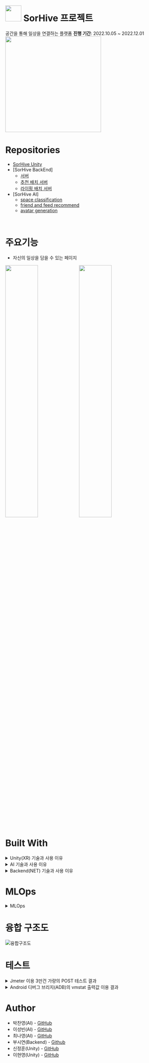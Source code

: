 # <img src="https://user-images.githubusercontent.com/111809392/205326221-6542a55f-fae2-4ece-982f-0b9598f4f08c.png" height="50"/>  SorHive 프로젝트 
공간을 통해 일상을 연결하는 플랫폼
<b>진행 기간</b>: 2022.10.05 ~ 2022.12.01
<img src="https://user-images.githubusercontent.com/111809392/205321871-c7de56fd-34cc-4a74-9f22-189ec16f87fe.png" height="300"/>

# Repositories
- [SorHive Unity](https://github.com/MA-Dot-COM/SORHIVE_unity)
- [SorHive BackEnd]
  - [서버](https://github.com/MTVS-DeepRoadAI/deeproad-licenseplate_detection_recognition)
  - [추천 배치 서버](https://github.com/MA-Dot-COM/MA-Dot-COM-Recommend-Batch)
  - [라이핑 배치 서버](https://github.com/MA-Dot-COM/MA-Dot-COM-Lifing-Batch)
- [SorHive AI]
  - [space classification](https://github.com/MA-Dot-COM/AI-space_classification)
  - [friend and feed recommend](https://github.com/MA-Dot-COM/AI-friendfeed_recommend)
  - [avatar generation](https://github.com/MA-Dot-COM/AI-avatar_generation)
<br>

# 주요기능
- 자신의 일상을 담을 수 있는 페이지
<div>
<img src="https://user-images.githubusercontent.com/111809392/205321857-2650fe08-b253-495b-8477-f8120b5522fd.png" width="45%"/>
<img src="https://user-images.githubusercontent.com/111809392/205321864-1b3b4ccf-4be0-4acd-b671-36a8478f0166.png" width="45%"/>
<div/>
  
# Built With

<details>
<summary>Unity(XR) 기술과 사용 이유</summary>
<div markdownd="1">

- [Unity Enterprise](https://store.unity.com/kr/products/unity-enterprise)
  - 전체 UI 및 3D공간
- [Photon](https://www.photonengine.com/ko-KR/)
  - 다중사용자 환경
- [Blender](https://www.blender.org/)
  - 아바타 및 프리셋

</div>
</details>

<details>
<summary>AI 기술과 사용 이유</summary>
<div markdown="1">

- [Tensorflow](https://www.tensorflow.org/?hl=ko)
  -
- [Pytorch](https://pytorch.org/)
  -
- [Pycharm](https://www.jetbrains.com/ko-kr/pycharm/)
  -
- [Fastapi](https://fastapi.tiangolo.com/ko/)
  -
- [Docker](https://www.docker.com/)
  -

--------

 - 공간 분류모델
네이버, 구글에서 술집, 노래방, 카페등 공간에 대한 이미지 크롤링후 전처리, 약 12,000개의 데이터셋을 Resnet50모델에 전이학습하여 사용자가 일상의 사진을 올리면 분석하여 그와 맞는 공간에 대한 카테고리를 분류해 준다. 

- 아바타 생성모델
사용자의 얼굴 사진으로 아바타를 생성해주는 시스템을 설계하고 구현, 데이터 셋은 https://www.kaggle.com/datasets/niten19/face-shape-dataset를 사용한다. 얼굴이 이미 나누어져 있는 kaggle의 Face Shape Dataset 중 약 2500개를 사용해 눈모양과 눈썹모양을 라벨링 한 후, yolo5로 학습시켰다. yolo5의 detect.py와 data.yaml 수정해 얼굴형, 눈모양, 눈썹모양 별로 모델을 만든 뒤, 각 클래스마다 높은 값을 뽑아내 사용자의 얼굴사진을 분석해 아바타를 만든다. 

- Insightface의 Detection모델
공간분류 모델에 사용될 사용자들의 이미지 데이터의 초상권 보호를 위해 Insightface의 Detection모델인 RetinaFace-10GF를 사용하여 얼굴인식 후 모자이크 처리를 해주는 모델을 만들었다. 모자이크 처리한 데이터셋으로 공간분류 모델을 학습한 결과 성능의 차이는 없었고, 이후에도 사용자들에게 사진을 받으면 Insightface의 Detection모델을 거쳐 모자이크 처리되어 초상권이 보호된 데이터셋으로 활용할 계획이다.

- 추천 시스템
사용자 기반 협업 필터링을 통해 사용자 간 친밀도를 측정해 잠재적인 관계가 가깝지만 아직 팔로워 하지 않은 사용자를 추천해 주는 시스템을 설계하고 구현.
친구 친밀도 도출 시스템은 사용자에게 얼마나 관심이 많은지 클릭해서 본 빈도(룸인, 라이핑, 채팅 등)등 사용자 행동 양식을 수집하여 얼마나 친밀한지 판별하고,
이를 토대로 사용자에 대해 친밀도 순위를 결정한다.

</div>
</details>

<details>
<summary>Backend(NET) 기술과 사용 이유</summary>
<div markdown="1">
  
### 핵심 프레임워크
- [SpringBoot](https://spring.io/projects/spring-boot)
  - 자바 기반의 웹 어플리케이션을 만들 수 있는 프레임워크인 스프링을 더 쉽게 사용할 수 있어서 사용

### Object-relational mapping
- [JPA](https://spring.io/projects/spring-data-jpa)
  - 객체와 관계형 데이터베이스를 매핑하여 데이터베이스에 대한 의존성을 줄이고 생산성을 높이고 유지보수 향상, 성능 등의 장점 때문에 사용
  
### 데이터 저장
- [AWS RDS - MySQL](https://aws.amazon.com/ko/rds/mysql/?nc=sn&loc=1)
  - 정규화를 통해 데이터의 일관성과 무결성을 확보하기 위해 사용
  
### 대량 데이터 저장
- [MongoDB - Atlas](https://www.mongodb.com/ko-kr/cloud/atlas/efficiency)
  - 방대한 데이터 처리, 수정 필요없는 데이터들만 저장하여 빠르게 조회가 가능해서 사용

### 파일 저장
- [AWS S3](https://aws.amazon.com/ko/s3/?nc=sn&loc=0)
  - 이미지 저장, 호스팅, 뛰어난 보안성 때문에 사용

### 로드밸런싱 및 CICD
- [AWS Ec2](https://aws.amazon.com/ko/ec2/)
  - 클라우드 환경의 가상 서버를 구축하기 위해 사용
  
- [AWS ElasticBeanstalk](https://aws.amazon.com/ko/elasticbeanstalk/)
  - 서버에서 개발된 웹 애플리케이션 및 서비스를 간단하게 배포하려고 사용한 서비스
  - 로드밸런싱, 오토스케일링 기능 함께 사용

- [AWS Route53](https://aws.amazon.com/ko/route53)
  - ACM 과 ElasticBeanstalk 를 연결하여 사용
  - Domain은 sorhive.shop 을 통해 접속 가능

- [AWS Certificate Manager](https://aws.amazon.com/ko/certificate-manager)
  - 로드밸런서에 SSL 인증서를 연결하여 사용
  - HTTP에 SSL 인증서를 사용하여 더 안전한 보안용 프로토콜인 HTTPS를 통해 더 안전한 SNS를 위해 사용

### 회원 접근 권한 및 토큰 발급
- [Spring Security](https://spring.io/projects/spring-security)
  - 스프링 어플리케이션의 보안을 담당하는 스프링 하위 프레임 워크이고, 인증과 권한 부분을 담당
  - JsonWebToken과 함께 사용하여 보안성은 떨어지지만 토큰 기반으로 접근을 통제
  
### 데이터 일괄 처리
- [Spring Batch](https://spring.io/projects/spring-batch)
  - 스프링 어플리케이션에서 일괄적인 데이터 처리를 담당하는 스프링 하위 프레임워크
  - 메인 서버의 부하를 줄이기 위해 사용
  - 라이핑(스토리)의 특성인 24시간 이후 안보이게 하는 기능
  - 추천배열(AI에 회원 * 회원에 대한 데이터를 통해 받아온 코사인 유사도 기반 추천 정렬)을 받아오고 몽고 DB에 저장하는 기능
    2 가지를 위해서 사용
    
### 이메일 처리
- [Spring-Boot-Starter-Mail](https://mvnrepository.com/artifact/org.springframework.boot/spring-boot-starter-mail/3.0.0)
  - 이메일 처리를 하기 위해 사용

---------

</div>
</details>

# MLOps
<details>
<summary>MLOps</summary>
<div markdown="1">
 
## 이미지 → image classification → 공간

(사진)XR → NET → AI(분석) → NET → (공간)XR
  
<div>
  
<img src="https://user-images.githubusercontent.com/111809392/205317427-cd9e6372-9368-4d9f-86f3-41c7adfb881a.png" width="30%" height="400"/>
<img src="https://user-images.githubusercontent.com/111809392/205317453-a6147b69-ae54-4fe6-8818-6be44fe28bdb.png" width="30%" height="400"/>
<img src="https://user-images.githubusercontent.com/111809392/205317463-7ec76e89-f5ce-44f7-a955-9a8bd252d188.png" width="30%" height="400"/>
                                                                                                                            
<div/>
                                                                                                                            
![Untitled (1)](https://user-images.githubusercontent.com/111809392/205317472-345c07bd-c83f-4098-a359-9cb7f0870ba7.png)
![Untitled](https://user-images.githubusercontent.com/111809392/205317480-bf87aa5b-7f5a-43e6-b19e-9a27e770ef69.png)
  
</div>
</details>

# 융합 구조도
![융합구조도](https://user-images.githubusercontent.com/111809392/205318829-a7071a0d-5c43-4265-b92b-1fedc3d0e5b2.png)

  
# 테스트
<details>
<summary>Jmeter 이용 3만건 가량의 POST 테스트 결과</summary>
<div markdown="1">
 
- AWS Cloud Watch 그래프
![부하테스트 결과](https://user-images.githubusercontent.com/111809392/205322686-4f8fb92a-7c86-4572-8899-583ca1d0908d.png)
![부하테스트 결과2](https://user-images.githubusercontent.com/111809392/205322699-3fe3e45c-3ce7-4622-9865-3f7d07a657b4.png)

</div>
</details>
<details>
<summary>Android 디버그 브리지(ADB)의 vmstat 출력값 이용 결과</summary>
<div markdown="1">
 

  - 실제 사용하던 폰으로 해서 튀는 부분이 일부 존재 한다.
  - 백그라운드 앱 종료 후 10분간 대기
  - 이후 앱 구동 & 로그인 후 50분 대기
  - 이후 앱 종료 후 10분간 대기 한 그래프
![성능테스트](https://user-images.githubusercontent.com/111809392/205322590-ef6e49ac-3ad7-4bf9-b79a-7828c62a066e.png)
![성능테스트2](https://user-images.githubusercontent.com/111809392/205322666-1fe6c65c-4f7a-4339-a374-531bd9e1d0b9.png)

</div>
</details>

# Author
- 박찬영(AI) - [GitHub](https://github.com/orgs/MA-Dot-COM/people/Jneck)
- 이성빈(AI) - [GitHub](https://github.com/orgs/MA-Dot-COM/people/naya-beene)
- 최나영(AI) - [GitHub](https://github.com/orgs/MA-Dot-COM/people/cny689)
- 부시연(Backend) - [Github](https://github.com/SybooSyboo782)
- 신정훈(Unity) - [GitHub](https://github.com/orgs/MA-Dot-COM/people/JasonShin10)
- 이현영(Unity) - [GitHub](https://github.com/orgs/MA-Dot-COM/people/leeHY22)

